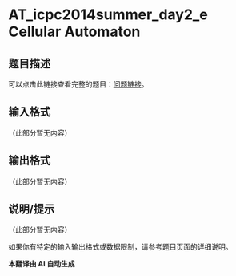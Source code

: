 # AT_icpc2014summer_day2_e Cellular Automaton

## 题目描述

可以点击此链接查看完整的题目：[问题链接](https://atcoder.jp/contests/jag2014summer-day2/tasks/icpc2014summer_day2_e)。

## 输入格式

（此部分暂无内容）

## 输出格式

（此部分暂无内容）

## 说明/提示

（此部分暂无内容）

如果你有特定的输入输出格式或数据限制，请参考题目页面的详细说明。

 **本翻译由 AI 自动生成**